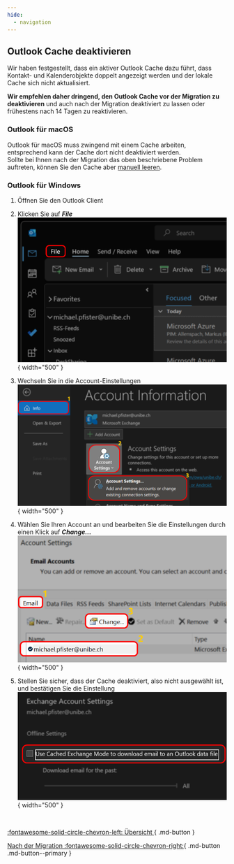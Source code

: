 ```yaml
---
hide:
  - navigation
---
```


## Outlook Cache deaktivieren

Wir haben festgestellt, dass ein aktiver Outlook Cache dazu führt, dass Kontakt- und Kalenderobjekte doppelt angezeigt werden und der lokale Cache sich nicht aktualisiert.  

**Wir empfehlen daher dringend, den Outlook Cache vor der Migration zu deaktivieren** und auch nach der Migration deaktiviert zu lassen oder frühestens nach 14 Tagen zu reaktivieren.  

### Outlook für macOS
Outlook für macOS muss zwingend mit einem Cache arbeiten, entsprechend kann der Cache dort nicht deaktiviert werden.  
Sollte bei Ihnen nach der Migration das oben beschriebene Problem auftreten, können Sie den Cache aber [manuell leeren](https://support.microsoft.com/de-de/office/leeren-des-caches-in-outlook-f%C3%BCr-mac-6f230dfa-7f12-4606-bb1a-55ee19087033).  


### Outlook für Windows

1. Öffnen Sie den Outlook Client
2. Klicken Sie auf ***File***  
![Outlook Einstellungen](./img/pre-win-disable-cache-01.png){ width="500" }  

3. Wechseln Sie in die Account-Einstellungen  
![Account Settings](./img/pre-win-disable-cache-02.png){ width="500" }  

4. Wählen Sie Ihren Account an und bearbeiten Sie die Einstellungen durch einen Klick auf ***Change...***  
![Account Settings](./img/pre-win-disable-cache-03.png){ width="500" }  

5. Stellen Sie sicher, dass der Cache deaktiviert, also nicht ausgewählt ist, und bestätigen Sie die Einstellung  
![Account Settings](./img/pre-win-disable-cache-04.png){ width="500" }  


&nbsp;  
<div class="grid" markdown>

[:fontawesome-solid-circle-chevron-left: Übersicht ](../index.md){ .md-button }

[Nach der Migration :fontawesome-solid-circle-chevron-right:](../migration/post-migration.md){ .md-button .md-button--primary }

</div>
